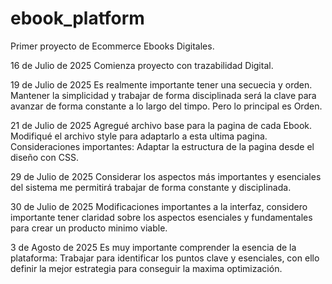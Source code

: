 # ebook_platform
Primer proyecto de Ecommerce Ebooks Digitales. 

16 de Julio de 2025
Comienza proyecto con trazabilidad Digital.

19 de Julio de 2025
Es realmente importante tener una secuecia y orden. Mantener la simplicidad y trabajar de forma disciplinada será la clave para avanzar de forma constante a lo largo del timpo. Pero lo principal es Orden.

21 de Julio de 2025
Agregué archivo base para la pagina de cada Ebook. Modifiqué el archivo style para adaptarlo a esta ultima pagina. Consideraciones importantes: Adaptar la estructura de la pagina desde el diseño con CSS.

29 de Julio de 2025
Considerar los aspectos más importantes y esenciales del sistema me permitirá trabajar de forma constante y disciplinada.

30 de Julio de 2025
Modificaciones importantes a la interfaz, considero importante tener claridad sobre los aspectos esenciales y fundamentales para crear un producto minimo viable.

3 de Agosto de 2025
Es muy importante comprender la esencia de la plataforma: Trabajar para identificar los puntos clave y esenciales, con ello definir la mejor estrategia para conseguir la maxima optimización.